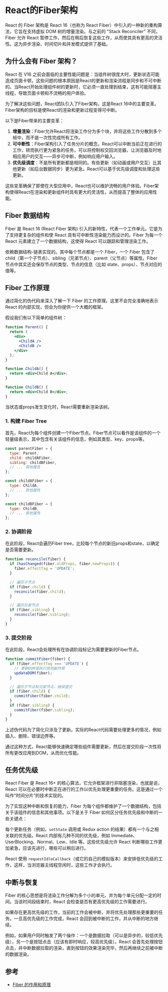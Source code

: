 # React的Fiber架构

React 的 Fiber 架构是 React 16（也称为 React Fiber）中引入的一种新的重构算法，它旨在支持虚拟 DOM 树的增量渲染。与之前的 "Stack Reconciler" 不同，Fiber 允许 React 暂停工作，然后在稍后恢复这些工作，从而使其具有更高的灵活性。这为异步渲染、时间切片和并发模式提供了基础。

## 为什么会有 Fiber 架构？

React 在 V16 之前会面临的主要性能问题是：当组件树很庞大时，更新状态可能造成页面卡顿，这些问题的根本原因是React的更新和渲染流程是同步和不可中断的。当React开始处理组件树的更新时，它必须一直处理到结束，这有可能阻塞主线程，导致页面卡顿和不流畅的用户体验。

为了解决这些问题，React团队引入了Fiber架构，这是React 16中的主要变革。Fiber架构的目标是使React的渲染和更新过程变得可中断。

以下是Fiber带来的主要变革：

1. **增量渲染**：Fiber允许React将渲染工作分为多个块，并将这些工作分散到多个帧中，而不是一次性完成所有工作。
2. **可中断性**：Fiber架构引入了任务分片的概念。React可以中断当前正在进行的工作，转而执行更为紧急的任务，可以将控制权交回浏览器，让浏览器及时地相应用户的交互——异步可中断，例如响应用户输入。
3. **优先级调度**：不是所有更新都是相同的。有些更新（如动画或用户交互）比其他更新（如后台数据同步）更为紧急。React可以基于优先级调度和处理这些更新。

这些变革确保了即使在大型应用中，React也可以维护流畅的用户体验。Fiber架构使得React在渲染和更新组件时具有更大的灵活性，从而提高了整体的应用性能。

## Fiber 数据结构

Fiber 是 React 16 (React Fiber 架构) 引入的新特性，代表一个工作单元。它是为了支持更复杂的组件和使 React 具有可中断性渲染能力而设计的。Fiber 为每一个 React 元素建立了一个数据结构，这使得 React 可以跟踪和管理渲染工作。

依赖数据结构-链表实现的。其中每个节点都是一个 Fiber，一个 Fiber 包含了 child（第一个子节点）、sibling（兄弟节点）、parent（父节点）等属性。Fiber 节点中其实还会保存节点的类型、节点的信息（比如 state、props）、节点对应的值等。

## Fiber 工作原理

通过简化的伪代码来深入了解一下 Fiber 的工作原理。这里不会完全准确地表示 React 的内部实现，但会为你提供一个大概的框架。

假设我们有以下简单的组件树：

```jsx
function Parent() {
  return (
    <div>
      <ChildA />
      <ChildB />
    </div>
  );
}

function ChildA() {
  return <div>Child A</div>;
}

function ChildB() {
  return <div>Child B</div>;
}
```

当状态或props发生变化时，React需要重新渲染该树。

### 1. 构建 Fiber Tree

首先，React为每个组件创建一个Fiber节点。Fiber节点可以看作是该组件的一个轻量级表示，其中包含有关该组件的信息，例如其类型、key、props等。

```js
const parentFiber = {
  type: Parent,
  child: childAFiber,
  sibling: childBFiber,
  // ... 其他属性
};

const childAFiber = {
  type: ChildA,
  // ... 其他属性
};

const childBFiber = {
  type: ChildB,
  // ... 其他属性
};
```

### 2. 协调阶段

在此阶段，React会遍历Fiber tree，比较每个节点的新旧props和state，以确定是否需要更新。

```js
function reconcile(fiber) {
  if (hasChanged(fiber.oldProps, fiber.newProps)) {
    fiber.effectTag = 'UPDATE';
  }

  // 遍历子节点
  if (fiber.child) {
    reconcile(fiber.child);
  }

  // 遍历兄弟节点
  if (fiber.sibling) {
    reconcile(fiber.sibling);
  }
}
```

### 3. 提交阶段

在此阶段，React会处理所有在协调阶段标记为需要更新的Fiber节点。

```js
function commitFiber(fiber) {
  if (fiber.effectTag === 'UPDATE') {
    // 更新DOM或执行其他副作用
    updateDOM(fiber);
  }

  // 遍历子节点和兄弟节点，继续提交
  if (fiber.child) {
    commitFiber(fiber.child);
  }
  if (fiber.sibling) {
    commitFiber(fiber.sibling);
  }
}
```

上述伪代码为了简化只涉及了更新。实际的React代码需要处理更多的情况，例如插入、删除、错误边界等。

通过这种方式，React能够快速确定哪些组件需要更新，然后在提交阶段一次性将所有更改应用到DOM，从而优化性能。

## 任务优先级

React Fiber 是 React 16+ 的核心算法，它允许框架进行非阻塞渲染，也就是说，React 可以在必要时中断正在进行的工作以优先处理更重要的任务。这是通过一个叫作“时间分片”的技术实现的。

为了实现这种中断和恢复的能力，Fiber 为每个组件都维护了一个数据结构，包括关于该组件的信息和其他事项。以下是关于 Fiber 如何区分任务优先级和中断的一些关键点：


每个更新任务（例如，`setState` 调用或 Redux action 的结果）都有一个与之相关联的优先级。React 内部有几种不同的优先级，例如 Immediate、UserBlocking、Normal、Low、Idle 等。这些优先级允许 React 判断哪些工作更加紧急，应该先进行，哪些可以稍后进行。

React 使用 `requestIdleCallback`（或它的自己的模拟版本）来安排低优先级的工作，这样，当浏览器主线程空闲时，这些工作才会执行。

## 中断与恢复

Fiber 的核心思想是将渲染工作分解为多个小的单元，并为每个单元分配一定的时间。当该时间段结束时，React 会检查是否有更高优先级的工作需要进行。

如果存在更高优先级的工作，当前的工作会被中断，并将优先处理那些更重要的任务。一旦高优先级的工作完成，React 会回到被中断的工作，并从中断的地方继续。

例如，如果用户同时触发了两个操作：一个是数据拉取（可以是异步的，较低优先级），另一个是按钮点击（应该有即时响应，较高优先级）。React 会首先处理按钮点击，并中断数据拉取的渲染，直到按钮的效果渲染完毕，然后再继续之前被中断的数据渲染。


## 参考

- [Fiber 的作用和原理](https://fe.azhubaby.com/React/Fiber.html)


